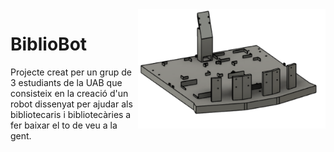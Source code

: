 <img src="https://github.com/ruben0606/BiblioBot/blob/main/img/foto_robot.PNG" align="right" width="300" alt="header pic"/>



# BiblioBot
Projecte creat per un grup de 3 estudiants de la UAB que consisteix en la creació d'un robot dissenyat per ajudar als bibliotecaris i bibliotecàries a fer baixar el to de veu a la gent.
